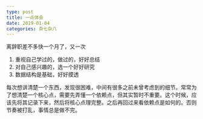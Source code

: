 ```yaml
---
type: post
title: 一点体会 
date: 2019-01-04
categories: 杂七杂八
---
```


离辞职差不多快一个月了，又一次
1. 重视自己学过的，做过的，好好总结
2. 对自己感兴趣的，选一个好好研究
3. 数据结构是基础，好好摸透

每次想讲清楚一个东西，发现很困难，中间有很多之前未曾考虑到的细节。常常为了想清楚一个核心点，需要先弄懂一个依赖点，但其实暂时不重要。这个时候，应该先将其记录下来，然后将核心点理完整。之后再回过来看依赖点是如何的。否则节奏被打乱，事情总是做不完。

